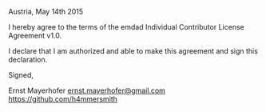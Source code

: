 Austria, May 14th 2015

I hereby agree to the terms of the emdad Individual Contributor License
Agreement v1.0.

I declare that I am authorized and able to make this agreement and sign this
declaration.

Signed,

Ernst Mayerhofer ernst.mayerhofer@gmail.com https://github.com/h4mmersmith
